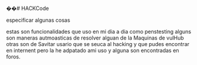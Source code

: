 ��#   H A C K C o d e 

especificar algunas cosas 

estas son funcionalidades que uso en mi dia a dia como penstesting alguns son maneras autmoasticas de resolver alguan de la Maquinas de vulHub otras son de Savitar usario que se seuca al hacking y que pudes encontrar en internent pero la he adpatado ami uso y alguna son encontradas en foros.
